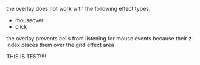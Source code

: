 the overlay does not work with the following effect types:

- mouseover
- click

the overlay prevents cells from listening for mouse events because their z-index places them over the grid effect area

THIS IS TEST!!!!
